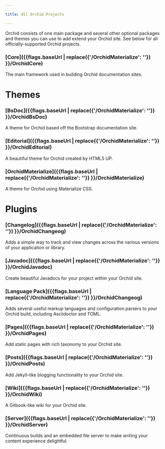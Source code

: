 ```yaml
---

title: All Orchid Projects

---
```


Orchid consists of one main package and several other optional packages and themes you can use to add extend your Orchid 
site. See below for all officially-supported Orchid projects.

### [Core]({{flags.baseUrl | replace({'/OrchidMaterialize': ''}) }}/OrchidCore)

The main framework used in building Orchid documentation sites.

# Themes

### [BsDoc]({{flags.baseUrl | replace({'/OrchidMaterialize': ''}) }}/OrchidBsDoc)

A theme for Orchid based off the Bootstrap documentation site.

### [Editorial]({{flags.baseUrl | replace({'/OrchidMaterialize': ''}) }}/OrchidEditorial)

A beautiful theme for Orchid created by HTML5 UP.

### [OrchidMaterialize]({{flags.baseUrl | replace({'/OrchidMaterialize': ''}) }}/OrchidMaterialize)

A theme for Orchid using Materialize CSS.

# Plugins

### [Changelog]({{flags.baseUrl | replace({'/OrchidMaterialize': ''}) }}/OrchidChangeog)

Adds a simple way to track and view changes across the various versions of your application or library.
    
### [Javadoc]({{flags.baseUrl | replace({'/OrchidMaterialize': ''}) }}/OrchidJavadoc)

Create beautiful Javadocs for your project within your Orchid site.

### [Language Pack]({{flags.baseUrl | replace({'/OrchidMaterialize': ''}) }}/OrchidChangeog)

Adds several useful markup languages and configuration parsers to your Orchid build, including Asciidoctor and TOML.

### [Pages]({{flags.baseUrl | replace({'/OrchidMaterialize': ''}) }}/OrchidPages)

Add static pages with rich taxonomy to your Orchid site.

### [Posts]({{flags.baseUrl | replace({'/OrchidMaterialize': ''}) }}/OrchidPosts)

Add Jekyll-like blogging functionality to your Orchid site.

### [Wiki]({{flags.baseUrl | replace({'/OrchidMaterialize': ''}) }}/OrchidWiki)

A Gitbook-like wiki for your Orchid site.

### [Server]({{flags.baseUrl | replace({'/OrchidMaterialize': ''}) }}/OrchidServer)

Continuous builds and an embedded file server to make writing your content experience delightful.
